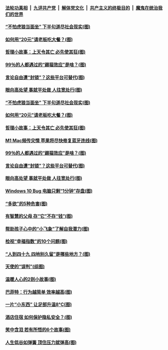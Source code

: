 

####  [法轮功真相](../../../../basic/blob/master/README.md?t=01151631) &nbsp;|&nbsp; [九评共产党](../../../../9ping.md/blob/master/README.md?t=01151631) &nbsp;|&nbsp; [解体党文化](../../../../jtdwh.md/blob/master/README.md?t=01151631)  &nbsp;|&nbsp; [共产主义的终极目的](../../../../gczydzjmd.md/blob/master/README.md?t=01151631) &nbsp;|&nbsp; [魔鬼在统治我们的世界](../../../../mgztzwmdsj.md/blob/master/README.md?t=01151631) 

#### [“不怕虎狼当面坐” 下半句道尽社会现实(图)](../pages/p8/959177.md?t=01151631) 

#### [如何用“20元”请老板吃大餐？(图)](../pages/p8/959096.md?t=01151631) 

#### [哲理小故事：上天令其亡 必先使其狂(图)](../pages/p8/958904.md?t=01151631) 

#### [99％的人都遇过的“踢猫效应”是啥？(图)](../pages/p8/959084.md?t=01151631) 

#### [言论自由遭“封锁”？这些平台可替代(图)](../pages/p8/959024.md?t=01151631) 

#### [眼向高处望 事就平处做 人往宽处行(图)](../pages/p8/958899.md?t=01151631) 

#### [“不怕虎狼当面坐” 下半句道尽社会现实(图)](../pages/p8/959177.md?t=01151631) 

#### [如何用“20元”请老板吃大餐？(图)](../pages/p8/959096.md?t=01151631) 

#### [哲理小故事：上天令其亡 必先使其狂(图)](../pages/p8/958904.md?t=01151631) 

#### [M1 Mac频传灾情 苹果将尽快修复蓝牙连线(图)](../pages/p8/959107.md?t=01151631) 

#### [99％的人都遇过的“踢猫效应”是啥？(图)](../pages/p8/959084.md?t=01151631) 

#### [言论自由遭“封锁”？这些平台可替代(图)](../pages/p8/959024.md?t=01151631) 

#### [眼向高处望 事就平处做 人往宽处行(图)](../pages/p8/958899.md?t=01151631) 

#### [Windows 10 Bug 电脑只剩“1分钟”存盘(图)](../pages/p8/958988.md?t=01151631) 

#### [“多欲”的5种危害(图)](../pages/p8/958962.md?t=01151631) 

#### [有智慧的父母 存“它”不存“钱”(图)](../pages/p8/958893.md?t=01151631) 

#### [帮助孩子心中的“小飞象”了解自我潜力(图)](../pages/p8/958871.md?t=01151631) 

#### [检视“幸福指数”的10个问题(图)](../pages/p8/958650.md?t=01151631) 

#### [“人到四十九 四地别久留”是哪些地方？(图)](../pages/p8/958851.md?t=01151631) 

#### [天使的“误判”(组图)](../pages/p8/958384.md?t=01151631) 

#### [温暖人心的2则小故事(图)](../pages/p8/958771.md?t=01151631) 

#### [巴菲特：行为越简单 效率越高(图)](../pages/p8/958732.md?t=01151631) 

#### [一片“小东西” 让足部升温8°C(图)](../pages/p8/958656.md?t=01151631) 

#### [酒店住宿 如何保护隐私安全？(图)](../pages/p8/958723.md?t=01151631) 

#### [笑中含泪 若有所悟的6个故事(图)](../pages/p8/958401.md?t=01151631) 

#### [人生低谷如弹簧 顶住压力就弹高(图)](../pages/p8/958387.md?t=01151631) 

